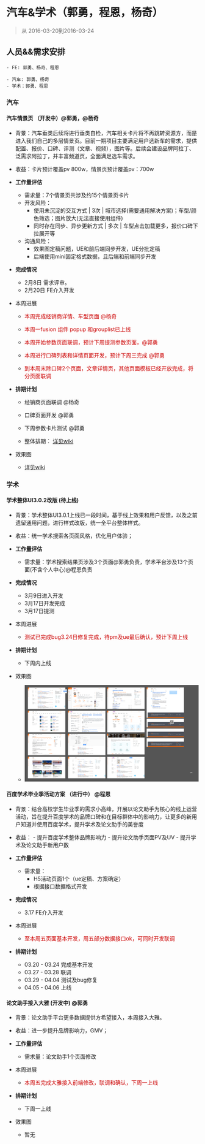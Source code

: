 # 汽车&学术（郭勇，程恩，杨奇）

> 从 2016-03-20到2016-03-24

## 人员&&需求安排

```
- FE: 郭勇、杨奇、程恩

```
    - 汽车: 郭勇、杨奇
    - 学术：郭勇、程恩
        
### 汽车

#### 汽车情景页 （开发中）@郭勇，@杨奇

- 背景：汽车垂类后续将进行垂类自检，汽车相关卡片将不再跳转资源方，而是进入我们自己的多层情景页。目前一期项目主要满足用户选新车的需求，提供配置、报价、口碑、评测（文章、视频），图片等。后续会建设品牌阿拉丁、泛需求阿拉丁，并丰富频道页，全面满足选车需求。

- 收益：卡片预计覆盖pv 800w，情景页预计覆盖pv：700w

- **工作量评估** 
  - 需求量：7个情景页共涉及约15个情景页卡片
  - 开发风险：
     - 使用未沉淀的交互方式 | 3次 | 城市选择(需要通用解决方案)；车型/颜色筛选；图片放大(无法直接使用组件)
     - 同时存在同步、异步更新方式 | 多次 | 车型点击加载更多，报价口碑下拉展开等
  - 沟通风险：
     - 效果图定稿问题，UE和前后端同步开发，UE分批定稿
     - 后端使用mini固定格式数据，且后端和前端同步开发

- **完成情况** 
     - 2月8日 需求评审。
     - 2月20日 FE介入开发
    
- 本周进展 
     - <p style="color:#c00">本周完成经销商详情、车型页面 @杨奇</p>
     - <p style="color:#c00">本周一fusion 组件 popup 和grouplist已上线</p>
     - <p style="color:#c00">本周开始参数页面联调，预计下周提测参数页面，@郭勇</p>
     - <p style="color:#c00">本周进行口碑列表和详情页面开发，预计下周三完成 @郭勇</p>
     - <p style="color:#c00">到本周末除口碑2个页面，文章详情页，其他页面模板已经开放完成，将分页面联调</p>

- **排期计划**
    - 经销商页面联调 @杨奇
    - 口碑页面开发 @郭勇
    - 下周参数卡片测试 @郭勇

    - 整体排期：
    [详见wiki](http://wiki.baidu.com/pages/viewpage.action?pageId=292265098)

- 效果图
    - [详见wiki](http://wiki.baidu.com/pages/viewpage.action?pageId=292719584)
        
 
### 学术

#### 学术整体UI3.0.2改版 (待上线)

- 背景：学术整体UI3.0.1上线已一段时间，基于线上效果和用户反馈，以及之前遗留通用问题，进行样式改版，统一全平台整体样式。

- 收益：统一学术搜索各页面风格，优化用户体验；

- **工作量评估** 
  - 需求量：学术搜索结果页涉及3个页面@郭勇负责，学术平台涉及13个页面(不含个人中心)@程恩负责
    
- **完成情况** 
    - 3月9日进入开发
    - 3月17日开发完成
    - 3月17日提测

- 本周进展 
     - <p style="color:#c00">测试已完成bug3.24日修复完成，待pm及ue最后确认，预计下周上线</p>

- **排期计划**
    - 下周内上线

- 效果图
    - <p><img src="../2017-03-10/img/guoyong03/3.0.2UE.png"></p>


####  百度学术毕业季活动方案 （进行中） @程恩

- 背景：结合高校学生毕业季的需求小高峰，开展以论文助手为核心的线上运营活动，旨在提升百度学术的品牌口碑和在目标群体中的影响力，让更多的新用户知道并使用百度学术，提升学术及论文助手的美誉度

- 收益： 
          -  提升百度学术整体品牌影响力
          -  提升论文助手页面PV及UV
          -  提升学术及论文助手新用户数

- **工作量评估** 

    - 需求量：
       - H5活动页面1个（ue定稿、方案确定）
       - 根据接口数据格式开发
       
- **完成情况** 
    - 3.17 FE介入开发
    
- 本周进展 
    - <p style="color:#c00">至本周五页面基本开发，周五部分数据接口ok，可同时开发联调</p>
    
- **排期计划**

    - 03.20 - 03.24 完成基本开发
    - 03.27 - 03.28 联调
    - 03.29 - 04.04 测试及bug修复
    - 04.05 - 04.06 上线

#### 论文助手接入大雅 (开发中) @郭勇

- 背景：论文助手平台更多数据提供方希望接入，本周接入大雅。

- 收益：进一步提升品牌影响力，GMV；

- **工作量评估** 
  - 需求量：论文助手1个页面修改
    
- 本周进展 

     - <p style="color:#c00">本周五完成大雅接入前端修改，联调和确认，下周一上线</p>


- **排期计划**
    - 下周一上线

- 效果图
    - 暂无